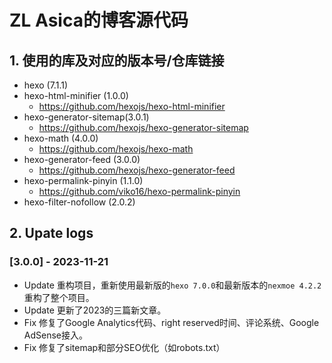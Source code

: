 # ZL Asica的博客源代码

## 1. 使用的库及对应的版本号/仓库链接

- hexo (7.1.1)
- hexo-html-minifier (1.0.0)
  - https://github.com/hexojs/hexo-html-minifier
- hexo-generator-sitemap(3.0.1)
  - https://github.com/hexojs/hexo-generator-sitemap
- hexo-math (4.0.0)
  - https://github.com/hexojs/hexo-math
- hexo-generator-feed (3.0.0)
  - https://github.com/hexojs/hexo-generator-feed
- hexo-permalink-pinyin (1.1.0)
  - https://github.com/viko16/hexo-permalink-pinyin
- hexo-filter-nofollow (2.0.2)

## 2. Upate logs

### [3.0.0] - 2023-11-21

- Update 重构项目，重新使用最新版的`hexo 7.0.0`和最新版本的`nexmoe 4.2.2`重构了整个项目。
- Update 更新了2023的三篇新文章。
- Fix 修复了Google Analytics代码、right reserved时间、评论系统、Google AdSense接入。
- Fix 修复了sitemap和部分SEO优化（如robots.txt）
